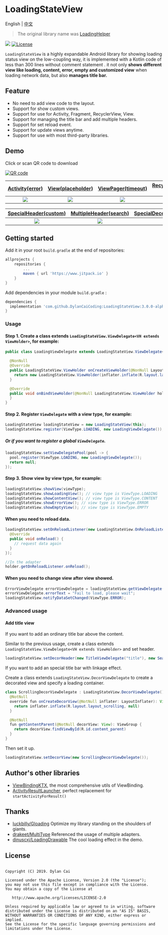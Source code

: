 # LoadingStateView

English | [中文](README_ZH_CN.md)

>The original library name was [LoadingHelper](https://github.com/DylanCaiCoding/LoadingHelper)

[![](https://www.jitpack.io/v/DylanCaiCoding/LoadingStateView.svg)](https://www.jitpack.io/#DylanCaiCoding/LoadingLoadingStateView) [![License](https://img.shields.io/badge/License-Apache--2.0-blue.svg)](https://github.com/DylanCaiCoding/LoadingStateView/blob/master/LICENSE)

`LoadingStateView` is a highly expandable Android library for showing loading status view on the low-coupling way, it is implemented with a Kotlin code of less than 300 lines without comment statement . it not only **shows different view like loading, content, error, empty and customized view** when loading network data, but also **manages title bar.**

## Feature

- No need to add view code to the layout.
- Support for show custom views.
- Support for use for Activity, Fragment, RecyclerView, View.
- Support for managing the title bar and add multiple headers.
- Support for set reload event.
- Support for update views anytime.
- Support for use with most third-party libraries.

## Demo

Click or scan QR code to download

[![QR code](img/app_download_qr_code.png)](https://www.pgyer.com/loadinghelper)

| [Activity(error)](app/src/main/java/com/dylanc/loadingstateview/sample/ui/ActErrorActivity.java) | [View(placeholder)](app/src/main/java/com/dylanc/loadingstateview/sample/ui/ViewPlaceholderActivity.java) | [ViewPager(timeout)](app/src/main/java/com/dylanc/loadingstateview/sample/ui/ViewPagerActivity.java) | [RecyclerView(cool loading)](app/src/main/java/com/dylanc/loadingstateview/sample/ui/RecyclerViewActivity.java) |
| :----------------------------------------------------------: | :----------------------------------------------------------: | :----------------------------------------------------------: | :----------------------------------------------------------: |
|                 ![](gif/activity_error.gif)                  |                ![](gif/view_placeholder.gif)                 |                ![](gif/viewpager_timeout.gif)                |              ![](gif/recyclerview_loading.gif)               |

| [SpecialHeader(custom)](app/src/main/java/com/dylanc/loadingstateview/sample/ui/CustomHeaderActivity.java) | [MultipleHeader(search)](app/src/main/java/com/dylanc/loadingstateview/sample/ui/MultipleHeaderActivity.java) | [SpecialDecorView(scrolling)](app/src/main/java/com/dylanc/loadingstateview/sample/ui/ScrollingToolbarActivity.java) | [BottomDecorView(editor)](app/src/main/java/com/dylanc/loadingstateview/sample/ui/BottomEditorActivity.java) |
| :----------------------------------------------------------: | :----------------------------------------------------------: | :----------------------------------------------------------: | :----------------------------------------------------------: |
|              ![](gif/special_header_custom.gif)              |             ![](gif/multiple_header_search.gif)              |             ![](gif/special_decor_scrolling.gif)             |               ![](gif/bottom_decor_editor.gif)               |


## Getting started

Add it in your root `build.gradle` at the end of repositories:

```groovy
allprojects {
    repositories {
        ...
        maven { url 'https://www.jitpack.io' }
    }
}
```

Add dependencies in your module `build.gradle` :

```groovy
dependencies {
  implementation 'com.github.DylanCaiCoding:LoadingStateView:3.0.0-alpha'
}
```

### Usage

#### Step 1. Create a class extends `LoadingStateView.ViewDelegate<VH extends ViewHolder>`, for example:

```java
public class LoadingViewDelegate extends LoadingStateView.ViewDelegate<LoadingStateView.ViewHolder> {

  @NonNull
  @Override
  public LoadingStateView.ViewHolder onCreateViewHolder(@NonNull LayoutInflater inflater, @NonNull ViewGroup parent) {
    return new LoadingStateView.ViewHolder(inflater.inflate(R.layout.layout_loading_view, parent, false));
  }

  @Override
  public void onBindViewHolder(@NonNull LoadingStateView.ViewHolder holder) {
  }
}
```

#### Step 2. Register `ViewDelegate` with a view type, for example:

```java
LoadingStateView loadingStateView = new LoadingStateView(this);
loadingStateView.register(ViewType.LOADING, new LoadingViewDelegate());
```

##### Or if you want to register a global `ViewDelegate`.

```java
loadingStateView.setViewDelegatePool(pool -> {
  pool.register(ViewType.LOADING, new LoadingViewDelegate());
  return null;
});
```

#### Step 3. Show view by view type, for example:

```java
loadingStateView.showView(viewType);
loadingStateView.showLoadingView(); // view type is ViewType.LOADING
loadingStateView.showContentView(); // view type is ViewType.CONTENT
loadingStateView.showErrorView(); // view type is ViewType.ERROR
loadingStateView.showEmptyView(); // view type is ViewType.EMPTY
```

#### When you need to reload data.

```java
loadingStateView.setOnReloadListener(new LoadingStateView.OnReloadListener() {
  @Override
  public void onReload() {
    // request data again
  }
});

//In the adapter
holder.getOnReloadListener.onReload();
```

#### When you need to change view after view showed.

```java
ErrorViewDelegate errorViewDelegate = loadingStateView.getViewDelegate(ViewType.ERROR);
errorViewDelegate.errorText = "Fail to load, please wait";
loadingStateView.notifyDataSetChanged(ViewType.ERROR);
```

### Advanced usage

#### Add title view

If you want to add an ordinary title bar above the content.

Similar to the previous usage, create a class extends `LoadingStateView.ViewDelegate<VH extends ViewHolder>`  and set header.

```java
loadingStateView.setDecorHeader(new TitleViewDelegate("title"), new SearchHeaderViewDelegate());
```

If you want to add an special title bar with linkage effect.

Create a class extends `LoadingStateView.DecorViewDelegate` to create a decorated view and specify a loading container.

```java
class ScrollingDecorViewDelegate : LoadingStateView.DecorViewDelegate() {
  @NotNull
  override fun onCreateDecorView(@NotNull inflater: LayoutInflater): View {
    return inflater.inflate(R.layout.layout_scrolling, null)
  }

  @NotNull
  fun getContentParent(@NotNull decorView: View): ViewGroup {
    return decorView.findViewById(R.id.content_parent)
  }
}
```

Then set it up.

```java
loadingStateView.setDecorView(new ScrollingDecorViewDelegate());
```

## Author's other libraries

- [ViewBindingKTX](https://github.com/DylanCaiCoding/ViewBindingKTX), the most comprehensive utils of ViewBinding.
- [ActivityResultLauncher](https://github.com/DylanCaiCoding/ActivityResultLauncher), perfect replacement for `startActivityForResult()`

## Thanks

- [luckbilly/Gloading](https://github.com/luckybilly/Gloading) Optimize my library standing on the shoulders of giants.
- [drakeet/MultiType](https://github.com/drakeet/MultiType)  Referenced the usage of ​​multiple adapters.
- [dinuscxj/LoadingDrawable](https://github.com/dinuscxj/LoadingDrawable) The cool loading effect in the demo.

## License

```

Copyright (C) 2019. Dylan Cai

Licensed under the Apache License, Version 2.0 (the "License");
you may not use this file except in compliance with the License.
You may obtain a copy of the License at

   http://www.apache.org/licenses/LICENSE-2.0

Unless required by applicable law or agreed to in writing, software
distributed under the License is distributed on an "AS IS" BASIS,
WITHOUT WARRANTIES OR CONDITIONS OF ANY KIND, either express or implied.
See the License for the specific language governing permissions and
limitations under the License.
```

